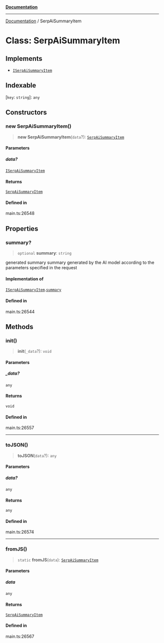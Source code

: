 [**Documentation**](../README.md)

***

[Documentation](../README.md) / SerpAiSummaryItem

# Class: SerpAiSummaryItem

## Implements

- [`ISerpAiSummaryItem`](../interfaces/ISerpAiSummaryItem.md)

## Indexable

 \[`key`: `string`\]: `any`

## Constructors

### new SerpAiSummaryItem()

> **new SerpAiSummaryItem**(`data`?): [`SerpAiSummaryItem`](SerpAiSummaryItem.md)

#### Parameters

##### data?

[`ISerpAiSummaryItem`](../interfaces/ISerpAiSummaryItem.md)

#### Returns

[`SerpAiSummaryItem`](SerpAiSummaryItem.md)

#### Defined in

main.ts:26548

## Properties

### summary?

> `optional` **summary**: `string`

generated summary
summary generated by the AI model according to the parameters specified in the request

#### Implementation of

[`ISerpAiSummaryItem`](../interfaces/ISerpAiSummaryItem.md).[`summary`](../interfaces/ISerpAiSummaryItem.md#summary)

#### Defined in

main.ts:26544

## Methods

### init()

> **init**(`_data`?): `void`

#### Parameters

##### \_data?

`any`

#### Returns

`void`

#### Defined in

main.ts:26557

***

### toJSON()

> **toJSON**(`data`?): `any`

#### Parameters

##### data?

`any`

#### Returns

`any`

#### Defined in

main.ts:26574

***

### fromJS()

> `static` **fromJS**(`data`): [`SerpAiSummaryItem`](SerpAiSummaryItem.md)

#### Parameters

##### data

`any`

#### Returns

[`SerpAiSummaryItem`](SerpAiSummaryItem.md)

#### Defined in

main.ts:26567
